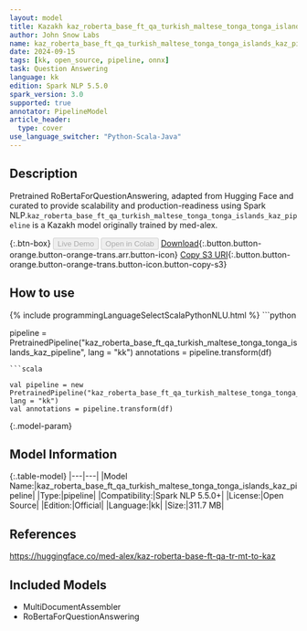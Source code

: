 ```yaml
---
layout: model
title: Kazakh kaz_roberta_base_ft_qa_turkish_maltese_tonga_tonga_islands_kaz_pipeline pipeline RoBertaForQuestionAnswering from med-alex
author: John Snow Labs
name: kaz_roberta_base_ft_qa_turkish_maltese_tonga_tonga_islands_kaz_pipeline
date: 2024-09-15
tags: [kk, open_source, pipeline, onnx]
task: Question Answering
language: kk
edition: Spark NLP 5.5.0
spark_version: 3.0
supported: true
annotator: PipelineModel
article_header:
  type: cover
use_language_switcher: "Python-Scala-Java"
---
```


## Description

Pretrained RoBertaForQuestionAnswering, adapted from Hugging Face and curated to provide scalability and production-readiness using Spark NLP.`kaz_roberta_base_ft_qa_turkish_maltese_tonga_tonga_islands_kaz_pipeline` is a Kazakh model originally trained by med-alex.

{:.btn-box}
<button class="button button-orange" disabled>Live Demo</button>
<button class="button button-orange" disabled>Open in Colab</button>
[Download](https://s3.amazonaws.com/auxdata.johnsnowlabs.com/public/models/kaz_roberta_base_ft_qa_turkish_maltese_tonga_tonga_islands_kaz_pipeline_kk_5.5.0_3.0_1726363704224.zip){:.button.button-orange.button-orange-trans.arr.button-icon}
[Copy S3 URI](s3://auxdata.johnsnowlabs.com/public/models/kaz_roberta_base_ft_qa_turkish_maltese_tonga_tonga_islands_kaz_pipeline_kk_5.5.0_3.0_1726363704224.zip){:.button.button-orange.button-orange-trans.button-icon.button-copy-s3}

## How to use



<div class="tabs-box" markdown="1">
{% include programmingLanguageSelectScalaPythonNLU.html %}
```python

pipeline = PretrainedPipeline("kaz_roberta_base_ft_qa_turkish_maltese_tonga_tonga_islands_kaz_pipeline", lang = "kk")
annotations =  pipeline.transform(df)   

```
```scala

val pipeline = new PretrainedPipeline("kaz_roberta_base_ft_qa_turkish_maltese_tonga_tonga_islands_kaz_pipeline", lang = "kk")
val annotations = pipeline.transform(df)

```
</div>

{:.model-param}
## Model Information

{:.table-model}
|---|---|
|Model Name:|kaz_roberta_base_ft_qa_turkish_maltese_tonga_tonga_islands_kaz_pipeline|
|Type:|pipeline|
|Compatibility:|Spark NLP 5.5.0+|
|License:|Open Source|
|Edition:|Official|
|Language:|kk|
|Size:|311.7 MB|

## References

https://huggingface.co/med-alex/kaz-roberta-base-ft-qa-tr-mt-to-kaz

## Included Models

- MultiDocumentAssembler
- RoBertaForQuestionAnswering
